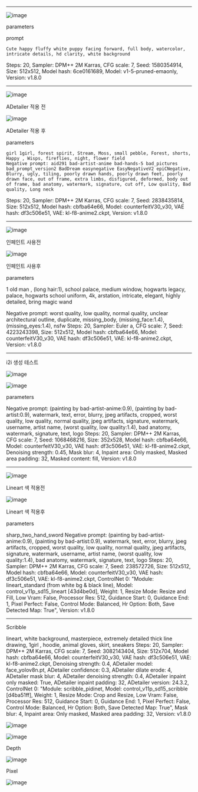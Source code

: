 

---
![image](https://github.com/HHyeongSeok/ai-project_3AB/blob/main/Ai_Project/%ED%94%84%EB%A1%AC%ED%94%84%ED%8A%B8%20%ED%85%8C%EC%8A%A4%ED%8A%B8/00059-1580354914.png?raw=true)

parameters

prompt
```
Cute happy fluffy white puppy facing forward, full body, watercolor, intricate details, hd clarity, white background
```
Steps: 20, Sampler: DPM++ 2M Karras, CFG scale: 7, Seed: 1580354914, Size: 512x512, Model hash: 6ce0161689, Model: v1-5-pruned-emaonly, Version: v1.8.0

---



![image](https://github.com/HHyeongSeok/ai-project_3AB/blob/main/Ai_Project/%ED%94%84%EB%A1%AC%ED%94%84%ED%8A%B8%20%ED%85%8C%EC%8A%A4%ED%8A%B8/00079-2838435814.png?raw=true)

ADetailer 적용 전

![image](https://github.com/HHyeongSeok/ai-project_3AB/blob/main/Ai_Project/%ED%94%84%EB%A1%AC%ED%94%84%ED%8A%B8%20%ED%85%8C%EC%8A%A4%ED%8A%B8/00080-2838435814.png?raw=true)

ADetailer 적용 후

parameters
```
girl 1girl, forest spirit, Stream, Moss, small pebble, Forest, shorts, Happy , Wisps, fireflies, night, flower field
Negative prompt: aid291 bad-artist-anime bad-hands-5 bad_pictures bad_prompt_version2 BadDream easynegative EasyNegativeV2 epiCNegative, Blurry, ugly, tiling, poorly drawn hands, poorly drawn feet, poorly drawn face, out of frame, extra limbs, disfigured, deformed, body out of frame, bad anatomy, watermark, signature, cut off, Low quality, Bad quality, Long neck
```
Steps: 20, Sampler: DPM++ 2M Karras, CFG scale: 7, Seed: 2838435814, Size: 512x512, Model hash: cbfba64e66, Model: counterfeitV30_v30, VAE hash: df3c506e51, VAE: kl-f8-anime2.ckpt, Version: v1.8.0


---

![image](https://github.com/HHyeongSeok/ai-project_3AB/blob/main/Ai_Project/%ED%94%84%EB%A1%AC%ED%94%84%ED%8A%B8%20%ED%85%8C%EC%8A%A4%ED%8A%B8/00016-4223243398.png?raw=true)

인페인트 사용전

![image](https://github.com/HHyeongSeok/ai-project_3AB/blob/main/Ai_Project/%ED%94%84%EB%A1%AC%ED%94%84%ED%8A%B8%20%ED%85%8C%EC%8A%A4%ED%8A%B8/00061-424445079.png?raw=true)

인페인트 사용후


parameters

1 old man , (long hair:1), school palace, medium window, hogwarts legacy, palace, hogwarts school uniform, 4k, arstation, intricate, elegant, highly detailed, bring magic wand

Negative prompt: worst quality, low quality, normal quality, unclear architectural outline, duplicate, missing_body, (missing_face:1.4), (missing_eyes:1.4), nsfw
Steps: 20, Sampler: Euler a, CFG scale: 7, Seed: 4223243398, Size: 512x512, Model hash: cbfba64e66, Model: counterfeitV30_v30, VAE hash: df3c506e51, VAE: kl-f8-anime2.ckpt, Version: v1.8.0


---

i2i 생성 테스트

![image](https://github.com/HHyeongSeok/ai-project_3AB/blob/main/Ai_Project/%ED%94%84%EB%A1%AC%ED%94%84%ED%8A%B8%20%ED%85%8C%EC%8A%A4%ED%8A%B8/%EA%B7%B8%EB%A6%BC1.png?raw=true)

![image](https://github.com/HHyeongSeok/ai-project_3AB/blob/main/Ai_Project/%ED%94%84%EB%A1%AC%ED%94%84%ED%8A%B8%20%ED%85%8C%EC%8A%A4%ED%8A%B8/00028-1068468216.png?raw=true)

parameters

Negative prompt: (painting by bad-artist-anime:0.9), (painting by bad-artist:0.9), watermark, text, error, blurry, jpeg artifacts, cropped, worst quality, low quality, normal quality, jpeg artifacts, signature, watermark, username, artist name, (worst quality, low quality:1.4), bad anatomy, watermark, signature, text, logo
Steps: 20, Sampler: DPM++ 2M Karras, CFG scale: 7, Seed: 1068468216, Size: 352x528, Model hash: cbfba64e66, Model: counterfeitV30_v30, VAE hash: df3c506e51, VAE: kl-f8-anime2.ckpt, Denoising strength: 0.45, Mask blur: 4, Inpaint area: Only masked, Masked area padding: 32, Masked content: fill, Version: v1.8.0



---

![image](https://github.com/HHyeongSeok/ai-project_3AB/blob/main/Ai_Project/%ED%94%84%EB%A1%AC%ED%94%84%ED%8A%B8%20%ED%85%8C%EC%8A%A4%ED%8A%B8/5f5edfc82f1fddb04333f5a23cdde8dc.jpg?raw=true)

Lineart 색 적용전

![image](https://github.com/HHyeongSeok/ai-project_3AB/blob/main/Ai_Project/%ED%94%84%EB%A1%AC%ED%94%84%ED%8A%B8%20%ED%85%8C%EC%8A%A4%ED%8A%B8/00027-238572726.png?raw=true)

Lineart 색 적용후


parameters

sharp_two_hand_sword
Negative prompt: (painting by bad-artist-anime:0.9), (painting by bad-artist:0.9), watermark, text, error, blurry, jpeg artifacts, cropped, worst quality, low quality, normal quality, jpeg artifacts, signature, watermark, username, artist name, (worst quality, low quality:1.4), bad anatomy, watermark, signature, text, logo
Steps: 20, Sampler: DPM++ 2M Karras, CFG scale: 7, Seed: 238572726, Size: 512x512, Model hash: cbfba64e66, Model: counterfeitV30_v30, VAE hash: df3c506e51, VAE: kl-f8-anime2.ckpt, ControlNet 0: "Module: lineart_standard (from white bg & black line), Model: control_v11p_sd15_lineart [43d4be0d], Weight: 1, Resize Mode: Resize and Fill, Low Vram: False, Processor Res: 512, Guidance Start: 0, Guidance End: 1, Pixel Perfect: False, Control Mode: Balanced, Hr Option: Both, Save Detected Map: True", Version: v1.8.0


---

Scribble

lineart, white background, masterpiece, extremely detailed thick line drawing, 1girl , hoodie, animal gloves, skirt, sneakers
Steps: 20, Sampler: DPM++ 2M Karras, CFG scale: 7, Seed: 3082143404, Size: 512x704, Model hash: cbfba64e66, Model: counterfeitV30_v30, VAE hash: df3c506e51, VAE: kl-f8-anime2.ckpt, Denoising strength: 0.4, ADetailer model: face_yolov8n.pt, ADetailer confidence: 0.3, ADetailer dilate erode: 4, ADetailer mask blur: 4, ADetailer denoising strength: 0.4, ADetailer inpaint only masked: True, ADetailer inpaint padding: 32, ADetailer version: 24.3.2, ControlNet 0: "Module: scribble_pidinet, Model: control_v11p_sd15_scribble [d4ba51ff], Weight: 1, Resize Mode: Crop and Resize, Low Vram: False, Processor Res: 512, Guidance Start: 0, Guidance End: 1, Pixel Perfect: False, Control Mode: Balanced, Hr Option: Both, Save Detected Map: True", Mask blur: 4, Inpaint area: Only masked, Masked area padding: 32, Version: v1.8.0

![image](https://github.com/HHyeongSeok/ai-project_3AB/blob/main/Ai_Project/%ED%94%84%EB%A1%AC%ED%94%84%ED%8A%B8%20%ED%85%8C%EC%8A%A4%ED%8A%B8/%EA%B7%B8%EB%A6%BC%202.png?raw=true)

![image](https://github.com/HHyeongSeok/ai-project_3AB/blob/main/Ai_Project/%ED%94%84%EB%A1%AC%ED%94%84%ED%8A%B8%20%ED%85%8C%EC%8A%A4%ED%8A%B8/00012-3082143404.png?raw=true)


Depth

![image]()


Pixel

![image](https://github.com/HHyeongSeok/ai-project_3AB/blob/main/Ai_Project/%ED%94%84%EB%A1%AC%ED%94%84%ED%8A%B8%20%ED%85%8C%EC%8A%A4%ED%8A%B8/00002.png?raw=true)